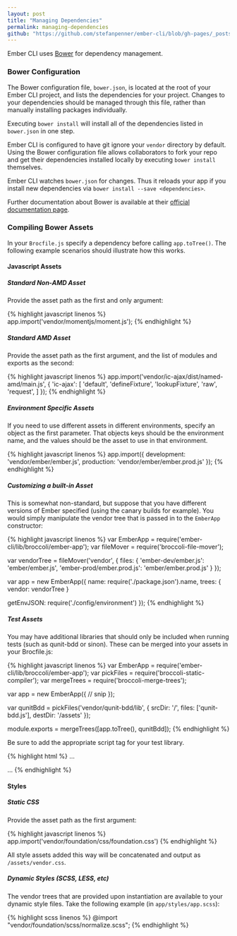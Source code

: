 ```yaml
---
layout: post
title: "Managing Dependencies"
permalink: managing-dependencies
github: "https://github.com/stefanpenner/ember-cli/blob/gh-pages/_posts/2013-04-08-managing-dependencies.md"
---
```


Ember CLI uses [Bower](http://bower.io/) for dependency management.

### Bower Configuration

The Bower configuration file, `bower.json`, is located at the root of your Ember
CLI project, and lists the dependencies for your project. Changes to your
dependencies should be managed through this file, rather than manually
installing packages individually.

Executing `bower install` will install all of the dependencies listed in
`bower.json` in one step.

Ember CLI is configured to have git ignore your `vendor` directory by default.
Using the Bower configuration file allows collaborators to fork your repo and get
their dependencies installed locally by executing `bower install` themselves.

Ember CLI watches `bower.json` for changes. Thus it reloads your app if you
install new dependencies via `bower install --save <dependencies>`.

Further documentation about Bower is available at their
[official documentation page](http://bower.io/).

### Compiling Bower Assets

In your `Brocfile.js` specify a dependency before calling
`app.toTree()`. The following example scenarios should illustrate how
this works.

#### Javascript Assets

##### Standard Non-AMD Asset

Provide the asset path as the first and only argument:

{% highlight javascript linenos %}
app.import('vendor/momentjs/moment.js');
{% endhighlight %}

##### Standard AMD Asset

Provide the asset path as the first argument, and the list of modules and exports as the second:

{% highlight javascript linenos %}
app.import('vendor/ic-ajax/dist/named-amd/main.js', {
  'ic-ajax': [
    'default',
    'defineFixture',
    'lookupFixture',
    'raw',
    'request',
  ]
});
{% endhighlight %}

##### Environment Specific Assets

If you need to use different assets in different environments, specify an object as the first parameter. That objects keys should be the environment name, and the values should be the asset to use in that environment.

{% highlight javascript linenos %}
app.import({
  development: 'vendor/ember/ember.js',
  production:  'vendor/ember/ember.prod.js'
});
{% endhighlight %}

##### Customizing a built-in Asset

This is somewhat non-standard, but suppose that you have different versions of Ember specified (using the canary builds for example).  You would simply manipulate the vendor tree that is passed in to the `EmberApp` constructor:

{% highlight javascript linenos %}
var EmberApp = require('ember-cli/lib/broccoli/ember-app');
var fileMover   = require('broccoli-file-mover');

var vendorTree = fileMover('vendor', {
  files: {
    'ember-dev/ember.js': 'ember/ember.js',
    'ember-prod/ember.prod.js': 'ember/ember.prod.js'
  }
});

var app = new EmberApp({
  name: require('./package.json').name,
  trees: {
    vendor: vendorTree
  }

  getEnvJSON: require('./config/environment')
});
{% endhighlight %}

##### Test Assets

You may have additional libraries that should only be included when running tests (such as qunit-bdd or sinon). These can be merged into your assets in your Brocfile.js:

{% highlight javascript linenos %}
var EmberApp = require('ember-cli/lib/broccoli/ember-app');
var pickFiles = require('broccoli-static-compiler');
var mergeTrees = require('broccoli-merge-trees');

var app = new EmberApp({
// snip
});

var qunitBdd = pickFiles('vendor/qunit-bdd/lib', {
    srcDir: '/',
    files: ['qunit-bdd.js'],
    destDir: '/assets'
});

module.exports = mergeTrees([app.toTree(), qunitBdd]);
{% endhighlight %}

Be sure to add the appropriate script tag for your test library.

{% highlight html %}
...
<script src="assets/qunit.js"></script>
<script src="assets/qunit-bdd.js"></script>
...
{% endhighlight %}

#### Styles

##### Static CSS

Provide the asset path as the first argument:

{% highlight javascript linenos %}
app.import('vendor/foundation/css/foundation.css')
{% endhighlight %}

All style assets added this way will be concatenated and output as `/assets/vendor.css`.

##### Dynamic Styles (SCSS, LESS, etc)

The vendor trees that are provided upon instantiation are available to your dynamic style files.  Take the following example (in `app/styles/app.scss`):

{% highlight scss linenos %}
@import "vendor/foundation/scss/normalize.scss";
{% endhighlight %}
